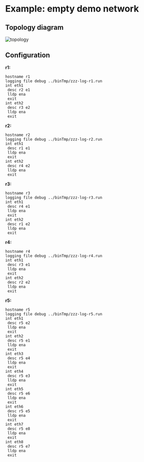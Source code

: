 # Example: empty demo network

## **Topology diagram**

![topology](/img/demo01.tst.png)

## **Configuration**

**r1:**
```
hostname r1
logging file debug ../binTmp/zzz-log-r1.run
int eth1
 desc r2 e1
 lldp ena
 exit
int eth2
 desc r3 e2
 lldp ena
 exit
```

**r2:**
```
hostname r2
logging file debug ../binTmp/zzz-log-r2.run
int eth1
 desc r1 e1
 lldp ena
 exit
int eth2
 desc r4 e2
 lldp ena
 exit
```

**r3:**
```
hostname r3
logging file debug ../binTmp/zzz-log-r3.run
int eth1
 desc r4 e1
 lldp ena
 exit
int eth2
 desc r1 e2
 lldp ena
 exit
```

**r4:**
```
hostname r4
logging file debug ../binTmp/zzz-log-r4.run
int eth1
 desc r3 e1
 lldp ena
 exit
int eth2
 desc r2 e2
 lldp ena
 exit
```

**r5:**
```
hostname r5
logging file debug ../binTmp/zzz-log-r5.run
int eth1
 desc r5 e2
 lldp ena
 exit
int eth2
 desc r5 e1
 lldp ena
 exit
int eth3
 desc r5 e4
 lldp ena
 exit
int eth4
 desc r5 e3
 lldp ena
 exit
int eth5
 desc r5 e6
 lldp ena
 exit
int eth6
 desc r5 e5
 lldp ena
 exit
int eth7
 desc r5 e8
 lldp ena
 exit
int eth8
 desc r5 e7
 lldp ena
 exit
```
